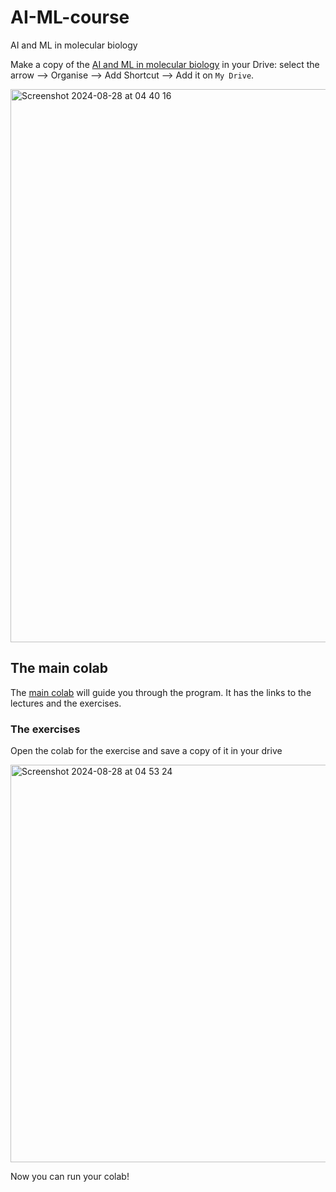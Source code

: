 # AI-ML-course
AI and ML in molecular biology


Make a copy of the [AI and ML in molecular biology](https://drive.google.com/drive/folders/1JDfcruBNdTFQ_newgLm-CJB3zDJA-VnK?usp=sharing) in your Drive: select the arrow --> Organise --> Add Shortcut --> Add it on `My Drive`. 

<img width="885" alt="Screenshot 2024-08-28 at 04 40 16" src="https://github.com/user-attachments/assets/4da71b93-3549-4c14-95b5-3cf3899d66ae">

## The main colab
The [main colab](https://colab.research.google.com/drive/1ZNNwOS-wrxyhqtKTumyHouLyNT_MCGR8?usp=sharing#scrollTo=bz8P0BNRwYzh) will guide you through the program. It has the links to the lectures and the exercises.

### The exercises
Open the colab for the exercise and save a copy of it in your drive

<img width="636" alt="Screenshot 2024-08-28 at 04 53 24" src="https://github.com/user-attachments/assets/efb965bc-eead-47d7-b31b-09b65b63148e">

Now you can run your colab!

